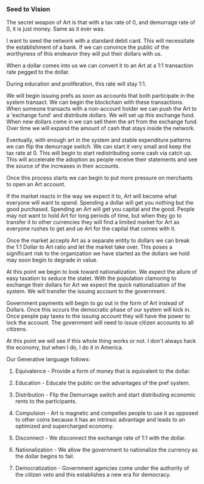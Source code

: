 
### Seed to Vision


The secret weapon of Art is that with a tax rate of 0, and demurrage rate of 0, it is just money. Same as it ever was.

I want to seed the network with a standard debit card. This will necessitate the establishment of a bank. If we can convince the public of the worthyness of this endeavor they will put their dollars with us.

When a dollar comes into us we can convert it to an Art at a 1:1 transaction rate pegged to the dollar.

During education and proliferation, this rate will stay 1:1.


We will begin issuing prefs as soon as accounts that both participate in the system transact. We can begin the blockchain with these transactions. When someone transacts with a non-account holder we can push the Art to a 'exchange fund' and distribute dollars. We will set up this exchange fund. When new dollars come in we can sell them the art from the exchange fund. Over time we will expand the amount of cash that stays inside the network.

Eventually, with enough art in the system and stable expenditure patterns we can flip the demurrage switch. We can start it very small and keep the tax rate at 0. This will begin to start redistributing some cash via catch up. This will accelerate the adoption as people receive their statements and see the source of the increases in their accounts.

Once this process starts we can begin to put more pressure on merchants to open an Art account.

If the market reacts in the way we expect it to, Art will become what everyone will want to spend. Spending a dollar will get you nothing but the good purchased. Spending an Art will get you capital and the good. People may not want to hold Art for long periods of time, but when they go to transfer it to other currencies they will find a limited market for Art as everyone rushes to get and ue Art for the capital that comes with it.

Once the market accepts Art as a separate entity to dollars we can break the 1:1 Dollar to Art ratio and let the market take over. This poses a significant risk to the organization we have started as the dollars we hold may soon begin to degrade in value.

At this point we begin to look toward nationalization. We expect the allure of easy taxation to seduce the statet. With the population clamoring to exchange their dollars for Art we expect the quick nationalization of the system. We will transfer the issuing account to the government.

Government payments will begin to go out in the form of Art instead of Dollars. Once this occurs the democratic phase of our system will kick in. Once people pay taxes to the issuing account they will have the power to lock the account. The government will need to issue citizen accounts to all citizens.

At this point we will see if this whole thing works or not. I don't always hack the economy, but when I do, I do it in America.

Our Generative language follows:


1. Equivalence - Provide a form of money that is equivalent to the dollar.

2. Education - Educate the public on the advantages of the pref system.

3. Distribution - Flip the Demurrage switch and start distributing economic rents to the participants.

4. Compulsion - Art is magnetic and compelles people to use it as opposed to other coins because it has an intrinsic advantage and leads to an optimized and supercharged economy.

4. Disconnect - We disconnect the exchange rate of 1:1 with the dollar.

5. Nationalization - We allow the government to nationalize the currency as the dollar begins to fail.

6. Democratization - Government agencies come under the authority of the citizen veto and this establishes a new era for democracy.

